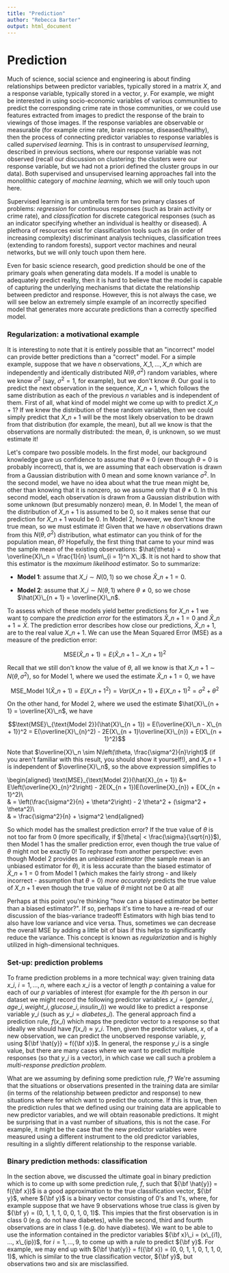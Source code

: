 ```yaml
---
title: "Prediction"
author: "Rebecca Barter"
output: html_document
---
```



# Prediction

Much of science, social science and engineering is about finding relationships between predictor variables, typically stored in a matrix $X$, and a response variable, typically stored in a vector, $y$. For example, we might be interested in using socio-economic variables of various communities to predict the corresponding crime rate in those communities, or we could use features extracted from images to predict the response of the brain to viewings of those images. If the response variables are observable or measurable (for example crime rate, brain response, diseased/healthy), then the process of connecting predictor variables to response variables is called *supervised learning*. This is in contrast to *unsupervised learning*, described in previous sections, where our response variable was not observed (recall our discussion on clustering: the clusters were our response variable, but we had not a priori defined the cluster groups in our data). Both supervised and unsupervised learning approaches fall into the monolithic category of *machine learning*, which we will only touch upon here.




Supervised learning is an umbrella term for two primary classes of problems: *regression* for continuous responses (such as brain activity or crime rate), and *classification* for discrete categorical responses (such as an indicator specifying whether an individual is healthy or diseased). A plethora of resources exist for classification tools such as (in order of increasing complexity) discriminant analysis techniques, classification trees (extending to random forests), support vector machines and neural networks, but we will only touch upon them here.


Even for basic science research, good prediction should be one of the primary goals when generating data models. If a model is unable to adequately predict reality, then it is hard to believe that the model is capable of capturing the underlying mechanisms that dictate the relationship between predictor and response. However, this is not always the case, we will see below an extremely simple example of an incorrectly specified model that generates more accurate predictions than a correctly specified model.


### Regularization: a motivational example

It is interesting to note that it is entirely possible that an "incorrect" model can provide better predictions than a "correct" model. For a simple example, suppose that we have $n$ observations, $X\_1, ..., X\_n$ which are independently and identically distributed $N(\theta, \sigma^2)$ random variables, where we know $\sigma^2$ (say, $\sigma^2 = 1$, for example), but we don't know $\theta$. Our goal is to predict the next observation in the sequence, $X\_{n + 1}$, which follows the same distribution as each of the previous $n$ variables and is independent of them. First of all, what kind of model might we come up with to predict $X\_{n + 1}$? If we knew the distribution of these random variables, then we could simply predict that $X\_{n + 1}$ will be the most likely observation to be drawn from that distribution (for example, the mean), but all we know is that the observations are normally distributed: the mean, $\theta$, is unknown, so we must estimate it! 

Let's compare two possible models. In the first model, our background knowledge gave us confidence to assume that $\theta \approx 0$ (even though $\theta = 0$ is probably incorrect), that is, we are assuming that each observation is drawn from a Gaussian distribution with $0$ mean and some known variance $\sigma^2$. In the second model, we have no idea about what the true mean might be, other than knowing that it is nonzero, so we assume only that $\theta \neq 0$. In this second model, each observation is drawn from a Gaussian distribution with some unknown (but presumably nonzero) mean, $\theta$. In Model 1, the mean of the distribution of $X\_{n + 1}$ is assumed to be 0, so it makes sense that our prediction for $X\_{n + 1}$ would be 0. In Model 2, however, we don't know the true mean, so we must estimate it! Given that we have $n$ observations drawn from this $N(\theta, \sigma^2)$ distribution, what estimator can you think of for the population mean, $\theta$? Hopefully, the first thing that came to your mind was the sample mean of the existing observations: $\hat{\theta} = \overline{X}\_n = \frac{1}{n} \sum\_{i = 1}^n X\_i$. It is not hard to show that this estimator is the *maximum likelihood* estimator. So to summarize:

* **Model 1**: assume that $X\_i \sim N(0, 1)$ so we chose $\hat{X}\_{n + 1} = 0$.

* **Model 2**: assume that $X\_i \sim N(\theta, 1)$ where $\theta \neq 0$, so we chose $\hat{X}\_{n + 1} = \overline{X}\_n$.


To assess which of these models yield better predictions for $X\_{n + 1}$ we want to compare the *prediction error* for the estimators $\hat{X}\_{n + 1} = 0$ and $\hat{X}\_{n + 1} = \bar{X}$. The prediction error describes how close our predictions, $\hat{X}\_{n + 1}$, are to the real value $X\_{n + 1}$. We can use the Mean Squared Error (MSE) as a measure of the prediction error:

$$\text{MSE}(\hat{X}\_{n + 1}) = E\left( \hat{X}\_{n + 1} - X\_{n + 1}\right)^2$$


Recall that we still don't know the value of $\theta$, all we know is that $X\_{n + 1} \sim N(\theta, \sigma^2)$, so for Model 1, where we used the estimate $\hat{X}\_{n + 1} = 0$, we have

$$\text{MSE}\_{\text{Model 1}}(\hat{X}\_{n + 1}) = E(X\_{n + 1}^2) = Var(X\_{n + 1}) + E(X\_{n + 1})^2 = \sigma^2 + \theta^2$$

On the other hand, for Model 2, where we used the estimate $\hat{X}\_{n + 1} = \overline{X}\_n$, we have

$$\text{MSE}\_{\text{Model 2}}(\hat{X}\_{n + 1}) =  E(\overline{X}\_n - X\_{n + 1})^2 = E(\overline{X}\_{n}^2) - 2E(X\_{n + 1}\overline{X}\_{n}) + E(X\_{n + 1}^2)$$

Note that $\overline{X}\_n \sim N\left(\theta, \frac{\sigma^2}{n}\right)$ (if you aren't familiar with this result, you should show it yourself!), and $X\_{n + 1}$ is independent of $\overline{X}\_n$, so the above expression simplifies to

\begin{aligned}
\text{MSE}\_{\text{Model 2}}(\hat{X}\_{n + 1}) &=  E\left(\overline{X}\_{n}^2\right) - 2E(X\_{n + 1})E(\overline{X}\_{n}) + E(X\_{n + 1}^2)\\\
& = \left(\frac{\sigma^2}{n} + \theta^2\right) - 2 \theta^2  + (\sigma^2 + \theta^2)\\\
& = \frac{\sigma^2}{n} + \sigma^2
\end{aligned}


So which model has the smallest prediction error? If the true value of $\theta$ is not too far from $0$ (more specifically, if $|\theta| < \frac{\sigma}{\sqrt{n}}$), then Model 1 has the smaller prediction error, even though the true value of $\theta$ might not be exactly $0$! To rephrase from another perspective: even though Model 2 provides an *unbiased estimator* (the sample mean is an unbiased estimator for $\theta$), it is less accurate than the biased estimator of $\hat{X}\_{n + 1} = 0$ from Model 1 (which makes the fairly strong - and likely incorrect - assumption that $\theta = 0$) *more accurately* predicts the true value of $X\_{n + 1}$ even though the true value of $\theta$ might not be 0 at all!

Perhaps at this point you're thinking "how can a biased estimator be better than a biased estimator?". If so, perhaps it's time to have a re-read of our discussion of the bias-variance tradeoff! Estimators with high bias tend to also have low variance and vice versa. Thus, sometimes we can decrease the overall MSE by adding a little bit of bias if this helps to significantly reduce the variance. This concept is known as *regularization* and is highly utilized in high-dimensional techniques.


### Set-up: prediction problems


To frame prediction problems in a more technical way: given training data $x\_i$, $i = 1, ..., n$, where each $x\_i$ is a vector of length $p$ containing a value for each of our $p$ variables of interest (for example for the $i$th person in our dataset we might record the following predictor variables $x\_i = (gender\_i, age\_i, weight\_i, glucose\_i, insulin\_i)$) we would like to predict a response variable $y\_i$ (such as $y\_i = diabetes\_i$). The general approach find a prediction rule, $f(x\_i)$ which maps the predictor vector to a response so that ideally we should have $f(x\_i) \approx y\_i$. Then, given the predictor values, $x$, of a new observation, we can predict the unobserved response variable, $y$, using ${\bf \hat{y}} = f({\bf x})$. In general, the response $y\_i$ is a single value, but there are many cases where we want to predict multiple responses (so that $y\_i$ is a vector), in which case we call such a problem a *multi-response prediction problem*.

What are we assuming by defining some prediction rule, $f$? We're assuming that the situations or observations presented in the training data are similar (in terms of the relationship between predictor and response) to new situations where for which want to predict the outcome. If this is true, then the prediction rules that we defined using our training data are applicable to new predictor variables, and we will obtain reasonable predictions. It might be surprising that in a vast number of situations, this is not the case. For example, it might be the case that the new predictor variables were measured using a different instrument to the old predictor variables, resulting in a slightly different relationship to the response variable.





### Binary prediction methods: classification

In the section above, we discussed the ultimate goal in binary prediction which is to come up with some prediction rule, $f$, such that ${\bf \hat{y}} = f({\bf x})$ is a good approximation to the true classification vector, ${\bf y}$, where ${\bf y}$ is a binary vector consisting of $0$'s and $1$'s, where, for example suppose that we have 9 observations whose true class is given by ${\bf y} = (0, 1, 1, 1, 0, 0, 1, 0, 1)$. This impies that the first observation is in class 0 (e.g. do not have diabetes), while the second, third and fourth observations are in class 1 (e.g. do have diabetes). We want to be able to use the information contained in the predictor variables ${\bf x}\_i = (x\_{i1}, ..., x\_{ip})$, for $i = 1, ..., 9$, to come up with a rule to predict ${\bf y}$. For example, we may end up with ${\bf \hat{y}} = f({\bf x}) = (0, 0, 1, 1, 0, 1, 1, 0, 1)$, which is similar to the true classification vector, ${\bf y}$, but observations two and six are misclassified.





